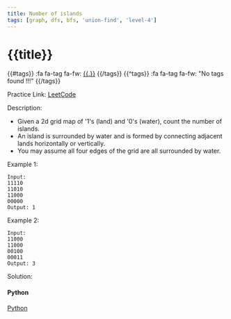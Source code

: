 ```yaml
---
title: Number of islands
tags: [graph, dfs, bfs, 'union-find', 'level-4']
---
```


# {{title}}

{{#tags}}
:fa fa-tag fa-fw: [{{.}}]({{tagspath}}/{{.}})
{{/tags}}
{{^tags}}
:fa fa-tag fa-fw: "No tags found !!!"
{{/tags}}

Practice Link: [LeetCode](https://leetcode.com/problems/number-of-islands/)

Description:

- Given a 2d grid map of '1's (land) and '0's (water), count the number of islands.
- An island is surrounded by water and is formed by connecting adjacent lands horizontally or vertically.
- You may assume all four edges of the grid are all surrounded by water.

Example 1:

```text
Input:
11110
11010
11000
00000
Output: 1
```

Example 2:

```text
Input:
11000
11000
00100
00011
Output: 3
```

Solution:

<!-- tabs:start -->
#### **Python**

[Python](../pycode/graph/number-of-islands.py ':include :type=code')
<!-- tabs:end -->
